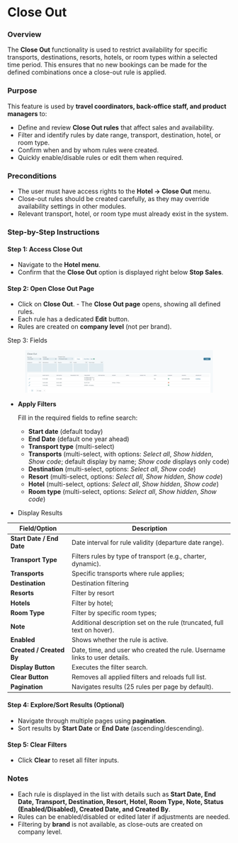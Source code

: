 # Close Out

### Overview

The **Close Out** functionality is used to restrict availability for specific transports, destinations, resorts, hotels, or room types within a selected time period. This ensures that no new bookings can be made for the defined combinations once a close-out rule is applied.

### Purpose

This feature is used by **travel coordinators, back-office staff, and product managers** to:

* Define and review **Close Out rules** that affect sales and availability.
* Filter and identify rules by date range, transport, destination, hotel, or room type.
* Confirm when and by whom rules were created.
* Quickly enable/disable rules or edit them when required.

### Preconditions

* The user must have access rights to the **Hotel → Close Out** menu.
* Close-out rules should be created carefully, as they may override availability settings in other modules.
* Relevant transport, hotel, or room type must already exist in the system.

### **Step-by-Step Instructions**

#### **Step 1: Access Close Out**

* Navigate to the **Hotel menu**.
* Confirm that the **Close Out** option is displayed right below **Stop Sales**.

#### **Step 2: Open Close Out Page**

* Click on **Close Out**. - The **Close Out page** opens, showing all defined rules.
* Each rule has a dedicated **Edit** button.
* Rules are created on **company level** (not per brand).

Step 3: Fields

<figure><img src="../.gitbook/assets/image.png" alt=""><figcaption></figcaption></figure>

*   **Apply Filters**

    Fill in the required fields to refine search:

    * **Start date** (default today)
    * **End Date** (default one year ahead)
    * **Transport type** (multi-select)
    * **Transports** (multi-select, with options: _Select all_, _Show hidden_, _Show code_; default display by name; _Show code_ displays only code)
    * **Destination** (multi-select, options: _Select all_, _Show code_)
    * **Resort** (multi-select, options: _Select all_, _Show hidden_, _Show code_)
    * **Hotel** (multi-select, options: _Select all_, _Show hidden_, _Show code_)
    * **Room type** (multi-select, options: _Select all_, _Show hidden_, _Show code_)
* Display Results

| **Field/Option**          | **Description**                                                            |
| ------------------------- | -------------------------------------------------------------------------- |
| **Start Date / End Date** | Date interval for rule validity (departure date range).                    |
| **Transport Type**        | Filters rules by type of transport (e.g., charter, dynamic).               |
| **Transports**            | Specific transports where rule applies;                                    |
| **Destination**           | Destination filtering                                                      |
| **Resorts**               | Filter by resort                                                           |
| **Hotels**                | Filter by hotel;                                                           |
| **Room Type**             | Filter by specific room types;                                             |
| **Note**                  | Additional description set on the rule (truncated, full text on hover).    |
| **Enabled**               | Shows whether the rule is active.                                          |
| **Created / Created By**  | Date, time, and user who created the rule. Username links to user details. |
| **Display Button**        | Executes the filter search.                                                |
| **Clear Button**          | Removes all applied filters and reloads full list.                         |
| **Pagination**            | Navigates results (25 rules per page by default).                          |

#### **Step 4: Explore/Sort Results (Optional)**

* Navigate through multiple pages using **pagination**.
* Sort results by **Start Date** or **End Date** (ascending/descending).

#### **Step 5: Clear Filters**&#x20;

* Click **Clear** to reset all filter inputs.

### Notes

* Each rule is displayed in the list with details such as **Start Date, End Date, Transport, Destination, Resort, Hotel, Room Type, Note, Status (Enabled/Disabled), Created Date, and Created By**.
* Rules can be enabled/disabled or edited later if adjustments are needed.
* Filtering by **brand** is not available, as close-outs are created on company level.
